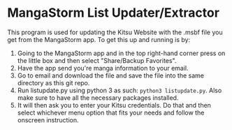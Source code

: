 # MangaStorm List Updater/Extractor
This program is used for updating the Kitsu Website with the .msbf file you get from the MangaStorm app. To get this up
and running is by:
1. Going to the MangaStorm app and in the top right-hand corner press on the little box and then select
"Share/Backup Favorites". 
2. Have the app send you're manga information to your email. 
3. Go to email and download the file and save the file into the same directory as this git repo.
4. Run listupdate.py using python 3 as such: `python3 listupdate.py`. Also make sure to have all the necessary packages
installed.
5. It will then ask you to enter your Kitsu credentials. Do that and then select whichever menu option that fits your
needs and follow the onscreen instruction.